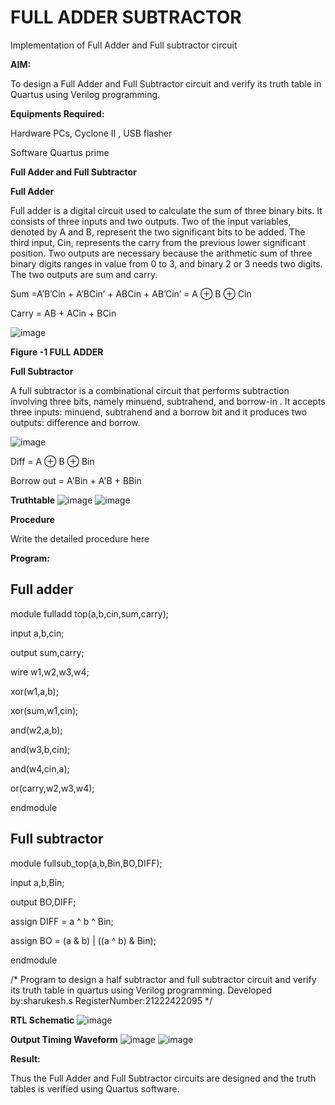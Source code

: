 # FULL ADDER SUBTRACTOR

Implementation of Full Adder and Full subtractor circuit

**AIM:**

To design a Full Adder and Full Subtractor circuit and verify its truth table in Quartus using Verilog programming.

**Equipments Required:**

Hardware  PCs, Cyclone II , USB flasher

Software  Quartus prime

**Full Adder and Full Subtractor**

**Full Adder**

Full adder is a digital circuit used to calculate the sum of three binary bits. It consists of three inputs and two outputs. Two of the input variables, denoted by A and B, represent the two significant bits to be added. The third input, Cin, represents the carry from the previous lower significant position. Two outputs are necessary because the arithmetic sum of three binary digits ranges in value from 0 to 3, and binary 2 or 3 needs two digits. The two outputs are sum and carry.

Sum =A’B’Cin + A’BCin’ + ABCin + AB’Cin’ = A ⊕ B ⊕ Cin 

Carry = AB + ACin + BCin

![image](https://github.com/naavaneetha/FULL_ADDER_SUBTRACTOR/assets/154305477/0f30ba51-5ffb-4198-845f-18e054f675e7)

**Figure -1 FULL ADDER**

**Full Subtractor**

A full subtractor is a combinational circuit that performs subtraction involving three bits, namely minuend, subtrahend, and borrow-in . It accepts three inputs: minuend, subtrahend and a borrow bit and it produces two outputs: difference and borrow.

![image](https://github.com/naavaneetha/FULL_ADDER_SUBTRACTOR/assets/154305477/02b24f51-ab51-4304-9ad6-7b81ffc1ead5)

Diff = A ⊕ B ⊕ Bin 

Borrow out = A'Bin + A'B + BBin

**Truthtable**
![image](https://github.com/user-attachments/assets/a2dbe9b4-004c-436e-9831-f843d31589ca)
![image](https://github.com/user-attachments/assets/b85eedd0-a3b5-4f6d-b46f-10a65ce0921e)

**Procedure**

Write the detailed procedure here

**Program:**

## Full adder
module fulladd top(a,b,cin,sum,carry);

input a,b,cin;

output sum,carry;

wire w1,w2,w3,w4; 

xor(w1,a,b);

xor(sum,w1,cin);        

and(w2,a,b);

and(w3,b,cin);

and(w4,cin,a);

or(carry,w2,w3,w4);

endmodule 

## Full subtractor
module fullsub_top(a,b,Bin,BO,DIFF);

input a,b,Bin;

output BO,DIFF;

assign DIFF = a ^ b ^ Bin;

  assign BO = (a & b) | ((a ^ b) & Bin);
  
endmodule

/* Program to design a half subtractor and full subtractor circuit and verify its truth table in quartus using Verilog programming. Developed by:sharukesh.s
RegisterNumber:21222422095
*/

**RTL Schematic**
![image](https://github.com/user-attachments/assets/a25d712f-989e-4c3d-a003-8127f5eb7c8b)

**Output Timing Waveform**
![image](https://github.com/user-attachments/assets/ccde913d-e474-4bb5-8334-600d71f5e9cd)
![image](https://github.com/user-attachments/assets/18bbe073-7f64-4964-9f47-8c21636af058)

**Result:**

Thus the Full Adder and Full Subtractor circuits are designed and the truth tables is verified using Quartus software.



